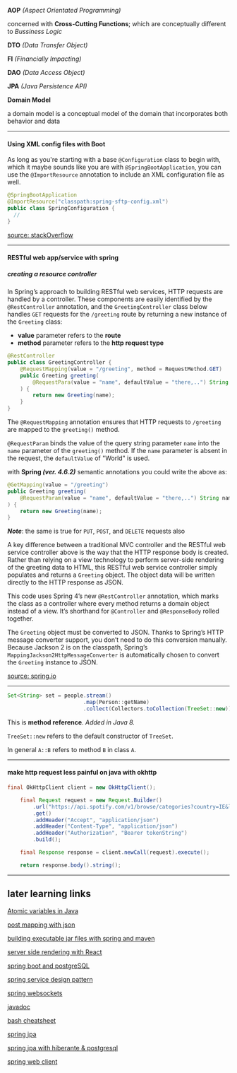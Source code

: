 **AOP** *(Aspect Orientated Programming)* 

concerned with **Cross-Cutting Functions**; which are conceptually different to *Bussiness Logic*

**DTO** *(Data Transfer Object)*

**FI** *(Financially Impacting)*

**DAO** *(Data Access Object)*

**JPA** *(Java Persistence API)*

**Domain Model**

a domain model is a conceptual model of the domain that incorporates both behavior and data

___

#### Using XML config files with Boot 

As long as you're starting with a base `@Configuration` class to begin with, which it maybe sounds like you are with `@SpringBootApplication`, you can use the `@ImportResource` annotation to include an XML configuration file as well.

``` java
@SpringBootApplication
@ImportResource("classpath:spring-sftp-config.xml")
public class SpringConfiguration {
  //
}
```
[source: stackOverflow](https://stackoverflow.com/a/31677776) 

___

#### RESTful web app/service with spring

##### creating a resource controller

In Spring’s approach to building RESTful web services, HTTP requests are handled by a controller. These components are easily identified by the `@RestController` annotation, and the `GreetingController` class below handles `GET` requests for the `/greeting` route by returning a new instance of the `Greeting` class:

- **value** parameter refers to the **route**
- **method** parameter refers to the **http request type**

``` java
@RestController
public class GreetingController {
	@RequestMapping(value = "/greeting", method = RequestMethod.GET)
    public Greeting greeting(
    	@RequestPara(value = "name", defaultValue = "there,..") String name
 	) {
    	return new Greeting(name);
    }
}
```

The `@RequestMapping` annotation ensures that HTTP requests to `/greeting` are mapped to the `greeting()` method.

`@RequestParam` binds the value of the query string parameter `name` into the `name` parameter of the `greeting()` method. If the `name` parameter is absent in the request, the `defaultValue` of "World" is used.

with **Spring *(ver. 4.6.2)*** semantic annotations you could write the above as:

``` java
@GetMapping(value = "/greeting")
public Greeting greeting(
	@RequestParam(value = "name", defaultValue = "there,..") String name
) {
	return new Greeting(name);
}
```

***Note***: the same is true for `PUT`, `POST`, and `DELETE` requests also

A key difference between a traditional MVC controller and the RESTful web service controller above is the way that the HTTP response body is created. Rather than relying on a view technology to perform server-side rendering of the greeting data to HTML, this RESTful web service controller simply populates and returns a `Greeting` object. The object data will be written directly to the HTTP response as JSON.

This code uses Spring 4’s new `@RestController` annotation, which marks the class as a controller where every method returns a domain object instead of a view. It’s shorthand for `@Controller` and `@ResponseBody` rolled together.

The `Greeting` object must be converted to JSON. Thanks to Spring’s HTTP message converter support, you don’t need to do this conversion manually. Because Jackson 2 is on the classpath, Spring’s `MappingJackson2HttpMessageConverter` is automatically chosen to convert the `Greeting` instance to JSON.

[source: spring.io](https://spring.io/guides/gs/rest-service/)


---
``` java
Set<String> set = people.stream()
                        .map(Person::getName)
                        .collect(Collectors.toCollection(TreeSet::new));
```

This is **method reference**. *Added in Java 8.*

`TreeSet::new` refers to the default constructor of `TreeSet`.

In general `A::B` refers to method `B` in class `A`.

---
#### make http request less painful on java with okhttp
``` java
final OkHttpClient client = new OkHttpClient();

    final Request request = new Request.Builder()
        .url("https://api.spotify.com/v1/browse/categories?country=IE&locale=en_IE&limit=10&offset=0")
        .get()
        .addHeader("Accept", "application/json")
        .addHeader("Content-Type", "application/json")
        .addHeader("Authorization", "Bearer tokenString")
        .build();

    final Response response = client.newCall(request).execute();

    return response.body().string();
```

---

## later learning links

[Atomic variables in Java](https://www.baeldung.com/java-atomic-variables)

[post mapping with json](http://appsdeveloperblog.com/postmapping-requestbody-spring-mvc/)

[building executable jar files with spring and maven](https://docs.spring.io/spring-boot/docs/current/reference/html/getting-started-first-application.html)

[server side rendering with React](https://medium.freecodecamp.org/demystifying-reacts-server-side-render-de335d408fe4h)

[spring boot and postgreSQL](https://www.callicoder.com/spring-boot-jpa-hibernate-postgresql-restful-crud-api-example/)

[spring service design pattern](https://www.tutorialspoint.com/spring_boot/spring_boot_service_components.htm)

[spring websockets](https://www.baeldung.com/websockets-spring)

[javadoc](https://www.baeldung.com/javadoc)

[bash cheatsheet](https://devhints.io/bash)

[spring jpa](https://spring.io/guides/gs/accessing-data-jpa/)

[spring jpa with hiberante & postgresql](https://www.callicoder.com/spring-boot-jpa-hibernate-postgresql-restful-crud-api-example/)

[spring web client](https://www.baeldung.com/spring-5-webclient)